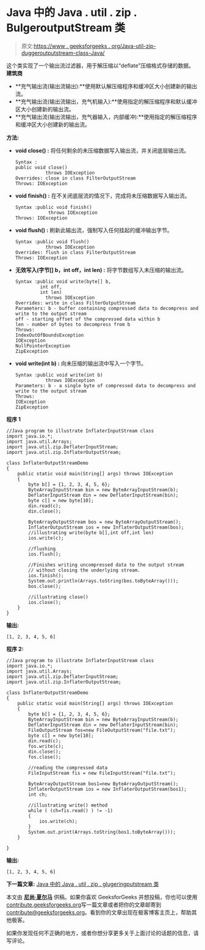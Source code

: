 # Java 中的 Java . util . zip . BulgeroutputStream 类

> 原文:[https://www . geeksforgeeks . org/Java-util-zip-duggeroutputstream-class-Java/](https://www.geeksforgeeks.org/java-util-zip-inflateroutputstream-class-java/)

这个类实现了一个输出流过滤器，用于解压缩以“deflate”压缩格式存储的数据。
**建筑商**

*   **充气输出流(输出流输出):**使用默认解压缩程序和缓冲区大小创建新的输出流。
*   **充气输出流(输出流输出，充气机输入):**使用指定的解压缩程序和默认缓冲区大小创建新的输出流。
*   **充气输出流(输出流输出，充气器输入，内部缓冲):**使用指定的解压缩程序和缓冲区大小创建新的输出流。

**方法:**

*   **void close() :** 将任何剩余的未压缩数据写入输出流，并关闭底层输出流。

    ```
    Syntax :
    public void close()
               throws IOException
    Overrides: close in class FilterOutputStream
    Throws: IOException
    ```

*   **void finish() :** 在不关闭底层流的情况下，完成将未压缩数据写入输出流。

    ```
    Syntax :public void finish()
                throws IOException
    Throws: IOException
    ```

*   **void flush() :** 刷新此输出流，强制写入任何挂起的缓冲输出字节。

    ```
    Syntax :public void flush()
               throws IOException
    Overrides: flush in class FilterOutputStream
    Throws: IOException
    ```

*   **无效写入(字节[] b，int off，int len) :** 将字节数组写入未压缩的输出流。

    ```
    Syntax :public void write(byte[] b,
             int off,
             int len)
               throws IOException
    Overrides: write in class FilterOutputStream
    Parameters: b - buffer containing compressed data to decompress and write to the output stream
    off - starting offset of the compressed data within b
    len - number of bytes to decompress from b
    Throws:
    IndexOutOfBoundsException 
    IOException
    NullPointerException 
    ZipException
    ```

*   **void write(int b) :** 向未压缩的输出流中写入一个字节。

    ```
    Syntax :public void write(int b)
               throws IOException
    Parameters: b - a single byte of compressed data to decompress and write to the output stream
    Throws:
    IOException
    ZipException 

    ```

**程序 1**

```
//Java program to illustrate InflaterInputStream class
import java.io.*;
import java.util.Arrays;
import java.util.zip.DeflaterInputStream;
import java.util.zip.InflaterOutputStream;

class InflaterOutputStreamDemo 
{
    public static void main(String[] args) throws IOException 
    {
        byte b[] = {1, 2, 3, 4, 5, 6};
        ByteArrayInputStream bin = new ByteArrayInputStream(b);
        DeflaterInputStream din = new DeflaterInputStream(bin);
        byte c[] = new byte[10];
        din.read(c);
        din.close();

        ByteArrayOutputStream bos = new ByteArrayOutputStream();
        InflaterOutputStream ios = new InflaterOutputStream(bos);
        //illustrating write(byte b[],int off,int len)
        ios.write(c);

        //flushing
        ios.flush();

        //Finishes writing uncompressed data to the output stream
        // without closing the underlying stream.
        ios.finish();
        System.out.println(Arrays.toString(bos.toByteArray()));
        bos.close();

        //illustrating close()
        ios.close();
    }
}
```

**输出:**

```
[1, 2, 3, 4, 5, 6]
```

**程序 2:**

```
//Java program to illustrate InflaterInputStream class
import java.io.*;
import java.util.Arrays;
import java.util.zip.DeflaterInputStream;
import java.util.zip.InflaterOutputStream;

class InflaterOutputStreamDemo 
{
    public static void main(String[] args) throws IOException 
    {
        byte b[] = {1, 2, 3, 4, 5, 6};
        ByteArrayInputStream bin = new ByteArrayInputStream(b);
        DeflaterInputStream din = new DeflaterInputStream(bin);
        FileOutputStream fos=new FileOutputStream("file.txt");
        byte c[] = new byte[10];
        din.read(c);
        fos.write(c);
        din.close();
        fos.close();

        //reading the compressed data
        FileInputStream fis = new FileInputStream("file.txt");

        ByteArrayOutputStream bos1=new ByteArrayOutputStream();
        InflaterOutputStream ios = new InflaterOutputStream(bos1);
        int ch;

        //illustrating write() method
        while ( (ch=fis.read() ) != -1) 
        {
            ios.write(ch);
        }
        System.out.print(Arrays.toString(bos1.toByteArray()));
    }

}
```

**输出:**

```
[1, 2, 3, 4, 5, 6]
```

**下一篇文章:** [Java 中的 Java . util . zip . glugeringputstream 类](https://www.geeksforgeeks.org/?p=140733&preview=true)

本文由 **[尼尚·夏尔马](https://www.facebook.com/ChippingEye2766)** 供稿。如果你喜欢 GeeksforGeeks 并想投稿，你也可以使用[contribute.geeksforgeeks.org](http://www.contribute.geeksforgeeks.org)写一篇文章或者把你的文章邮寄到 contribute@geeksforgeeks.org。看到你的文章出现在极客博客主页上，帮助其他极客。

如果你发现任何不正确的地方，或者你想分享更多关于上面讨论的话题的信息，请写评论。